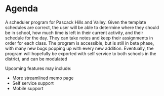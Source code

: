 # Agenda
A scheduler program for Pascack Hills and Valley. Given the template schedules are correct, the user will be able to determine where they should be in school, how much time is left in their current activity, and their schedule for the day. They can take notes and keep their assignments in order for each class. The program is accessible, but is still in beta phase, with many new bugs popping up with every new addition. Eventually, the program will hopefully be exported with self service to both schools in the district, and can be modulated 
<p>Upcoming features may include: 
<ul>
<li>More streamlined memo page</li>
<li>Self service support</li>
<li>Mobile support</li>
</ul>